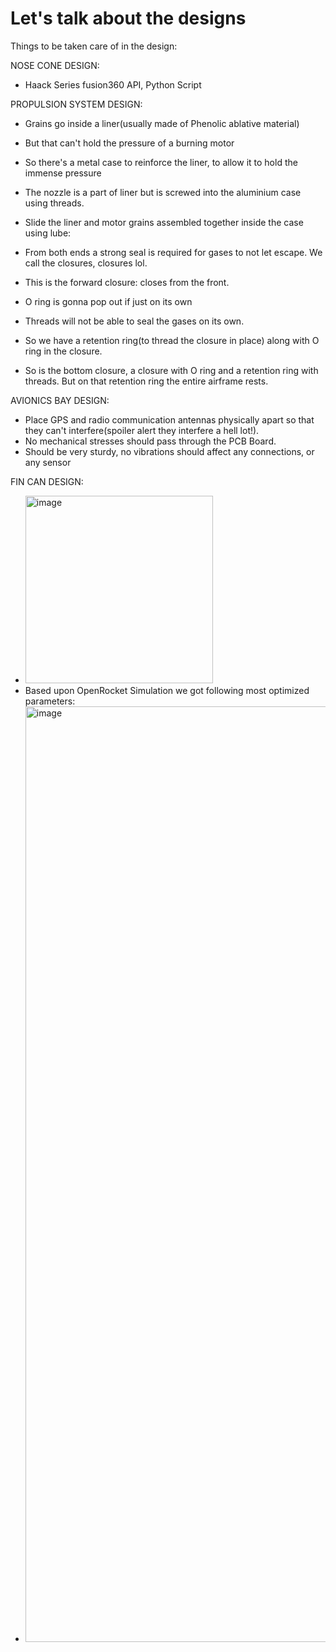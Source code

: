 # Let's talk about the designs
Things to be taken care of in the design:

NOSE CONE DESIGN:
- Haack Series fusion360 API, Python Script

PROPULSION SYSTEM DESIGN: 
- Grains go inside a liner(usually made of Phenolic ablative material)
- But that can't hold the pressure of a burning motor
- So there's a metal case to reinforce the liner, to allow it to hold the immense pressure
- The nozzle is a part of liner but is screwed into the aluminium case using threads.
- Slide the liner and motor grains assembled together inside the case using lube:

- From both ends a strong seal is required for gases to not let escape. We call the closures, closures lol.
- This is the forward closure: closes from the front.
- O ring is gonna pop out if just on its own
- Threads will not be able to seal the gases on its own.
- So we have a retention ring(to thread the closure in place) along with O ring in the closure.

- So is the bottom closure, a closure with O ring and a retention ring with threads. But on that retention ring the entire airframe rests.

AVIONICS BAY DESIGN:
- Place GPS and radio communication antennas physically apart so that they can't interfere(spoiler alert they interfere a hell lot!).
- No mechanical stresses should pass through the PCB Board.
- Should be very sturdy, no vibrations should affect any connections, or any sensor



FIN CAN DESIGN:
- <img width="300" alt="image" src="https://1443543871-files.gitbook.io/~/files/v0/b/gitbook-legacy-files/o/assets%2F-LB423_rlWTQK_KuQzK5%2F-ML9q8Tc30hREyNcX-tV%2F-ML9tEgR7dJIOe54EEHi%2FFinGeometry.png?alt=media&token=a40cd3ad-5a02-4cb5-9cfc-fc14e914ae65">
- Based upon OpenRocket Simulation we got following most optimized parameters:
- <img width="1497" alt="image" src="https://github.com/rocket-tech-gsu/HPR_LVL1/assets/110617721/9bb8c6ab-aa71-44c3-9780-7abf199f4d98">
